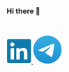 ### Hi there 👋

<!--
**Lud2022/Lud2022** is a ✨ _special_ ✨ repository because its `README.md` (this file) appears on your GitHub profile.

Here are some ideas to get you started:

- 🔭 I’m currently working on ...
- 🌱 I’m currently learning ...
- 👯 I’m looking to collaborate on ...
- 🤔 I’m looking for help with ...
- 💬 Ask me about ...
- 📫 How to reach me: ...
- 😄 Pronouns: ...
- ⚡ Fun fact: ...
-->
<img scr="li.png" width="100">
<img scr="teme.png" width="50">

[![ghghgf](li.png)
](https://www.linkedin.com/in/lyudmila-kubysheva-084993280)
[![oooohghgf](teme.png)](https://te.me/LyudaKub)
